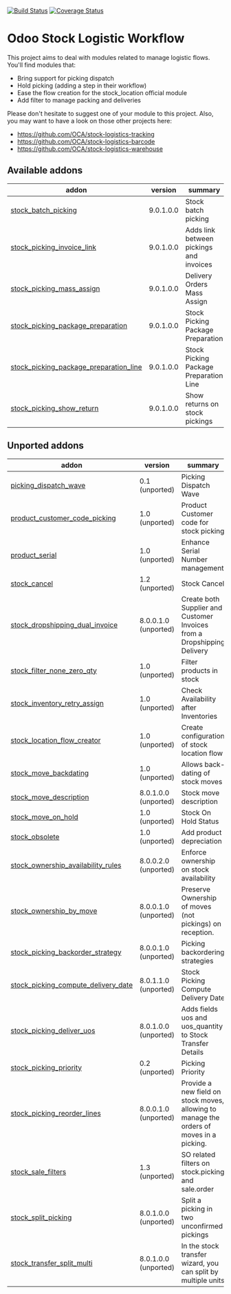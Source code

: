 [![Build Status](https://travis-ci.org/OCA/stock-logistics-workflow.svg?branch=9.0)](https://travis-ci.org/OCA/stock-logistics-workflow)
[![Coverage Status](https://img.shields.io/coveralls/OCA/stock-logistics-workflow.svg)](https://coveralls.io/r/OCA/stock-logistics-workflow?branch=9.0)

Odoo Stock Logistic Workflow
===========================

This project aims to deal with modules related to manage logistic flows. You'll find modules that:

 - Bring support for picking dispatch
 - Hold picking (adding a step in their workflow)
 - Ease the flow creation for the stock_location official module
 - Add filter to manage packing and deliveries

Please don't hesitate to suggest one of your module to this project. Also, you may want to have a look on those other projects here:

 - https://github.com/OCA/stock-logistics-tracking
 - https://github.com/OCA/stock-logistics-barcode
 - https://github.com/OCA/stock-logistics-warehouse

[//]: # (addons)
Available addons
----------------
addon | version | summary
--- | --- | ---
[stock_batch_picking](stock_batch_picking/) | 9.0.1.0.0 | Stock batch picking
[stock_picking_invoice_link](stock_picking_invoice_link/) | 9.0.1.0.0 | Adds link between pickings and invoices
[stock_picking_mass_assign](stock_picking_mass_assign/) | 9.0.1.0.0 | Delivery Orders Mass Assign
[stock_picking_package_preparation](stock_picking_package_preparation/) | 9.0.1.0.0 | Stock Picking Package Preparation
[stock_picking_package_preparation_line](stock_picking_package_preparation_line/) | 9.0.1.0.0 | Stock Picking Package Preparation Line
[stock_picking_show_return](stock_picking_show_return/) | 9.0.1.0.0 | Show returns on stock pickings

Unported addons
---------------
addon | version | summary
--- | --- | ---
[picking_dispatch_wave](picking_dispatch_wave/) | 0.1 (unported) | Picking Dispatch Wave
[product_customer_code_picking](product_customer_code_picking/) | 1.0 (unported) | Product Customer code for stock picking
[product_serial](product_serial/) | 1.0 (unported) | Enhance Serial Number management
[stock_cancel](stock_cancel/) | 1.2 (unported) | Stock Cancel
[stock_dropshipping_dual_invoice](stock_dropshipping_dual_invoice/) | 8.0.0.1.0 (unported) | Create both Supplier and Customer Invoices from a Dropshipping Delivery
[stock_filter_none_zero_qty](stock_filter_none_zero_qty/) | 1.0 (unported) | Filter products in stock
[stock_inventory_retry_assign](stock_inventory_retry_assign/) | 1.0 (unported) | Check Availability after Inventories
[stock_location_flow_creator](stock_location_flow_creator/) | 1.0 (unported) | Create configuration of stock location flow
[stock_move_backdating](stock_move_backdating/) | 1.0 (unported) | Allows back-dating of stock moves
[stock_move_description](stock_move_description/) | 8.0.1.0.0 (unported) | Stock move description
[stock_move_on_hold](stock_move_on_hold/) | 1.0 (unported) | Stock On Hold Status
[stock_obsolete](stock_obsolete/) | 1.0 (unported) | Add product depreciation
[stock_ownership_availability_rules](stock_ownership_availability_rules/) | 8.0.0.2.0 (unported) | Enforce ownership on stock availability
[stock_ownership_by_move](stock_ownership_by_move/) | 8.0.0.1.0 (unported) | Preserve Ownership of moves (not pickings) on reception.
[stock_picking_backorder_strategy](stock_picking_backorder_strategy/) | 8.0.0.1.0 (unported) | Picking backordering strategies
[stock_picking_compute_delivery_date](stock_picking_compute_delivery_date/) | 8.0.1.1.0 (unported) | Stock Picking Compute Delivery Date
[stock_picking_deliver_uos](stock_picking_deliver_uos/) | 8.0.1.0.0 (unported) | Adds fields uos and uos_quantity to Stock Transfer Details
[stock_picking_priority](stock_picking_priority/) | 0.2 (unported) | Picking Priority
[stock_picking_reorder_lines](stock_picking_reorder_lines/) | 8.0.0.1.0 (unported) | Provide a new field on stock moves, allowing to manage the orders of moves in a picking.
[stock_sale_filters](stock_sale_filters/) | 1.3 (unported) | SO related filters on stock.picking and sale.order
[stock_split_picking](stock_split_picking/) | 8.0.1.0.0 (unported) | Split a picking in two unconfirmed pickings
[stock_transfer_split_multi](stock_transfer_split_multi/) | 8.0.1.0.0 (unported) | In the stock transfer wizard, you can split by multiple units

[//]: # (end addons)
